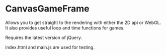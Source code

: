 CanvasGameFrame
===============

Allows you to get straight to the rendering with either the 2D api or WebGL. It also provides useful loop and time
functions for games. 

Requires the latest version of jQuery.

index.html and main.js are used for testing. 
